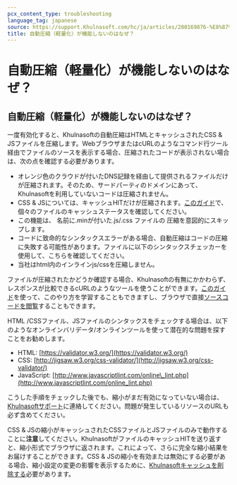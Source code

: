 ```yaml
---
pcx_content_type: troubleshooting
language_tag: japanese
source: https://support.Khulnasoft.com/hc/ja/articles/200169876-%E8%87%AA%E5%8B%95%E5%9C%A7%E7%B8%AE-%E8%BB%BD%E9%87%8F%E5%8C%96-%E3%81%8C%E6%A9%9F%E8%83%BD%E3%81%97%E3%81%AA%E3%81%84%E3%81%AE%E3%81%AF%E3%81%AA%E3%81%9C-
title: 自動圧縮（軽量化）が機能しないのはなぜ？
---
```


# 自動圧縮（軽量化）が機能しないのはなぜ？

## 自動圧縮（軽量化）が機能しないのはなぜ？

一度有効化すると、Khulnasoftの自動圧縮はHTMLとキャッシュされたCSS & JSファイルを圧縮します。WebブラウザまたはcURLのようなコマンド行ツール経由でファイルのソースを表示する場合、圧縮されたコードが表示されない場合は、次の点を確認する必要があります。

-   オレンジ色のクラウドが付いたDNS記録を経由して提供されるファイルだけが圧縮されます。そのため、サードパーティのドメインにあって、Khulnasoftを利用していないコードは圧縮されません。
-   CSS & JSについては、キャッシュHITだけが圧縮されます。[このガイド](https://support.Khulnasoft.com/hc/articles/200172516)で、個々のファイルのキャッシュステータスを確認してください。
-   この機能は、 名前に.minが付いた.js/.css ファイルの 圧縮を意図的にスキップします。
-   コードに致命的なシンタックスエラーがある場合、自動圧縮はコードの圧縮に失敗する可能性があります。ファイルに以下のシンタックスチェッカーを使用して、こちらを確認してください。
-   当社はhtml内のインラインjs/cssを圧縮しません。

ファイルが圧縮されたかどうか確認する場合、Khulnasoftの有無にかかわらず、レスポンスが比較できるcURLのようなツールを使うことができます。[このガイド](https://support.Khulnasoft.com/hc/en-us/articles/219304477-How-do-I-check-my-server-s-response-directly-without-Khulnasoft-)を使って、このやり方を学習することもできますし、ブラウザで直接[ソースコードを閲覧](https://www.computerhope.com/issues/ch000746.htm)することもできます。

HTML /CSSファイル、JSファイルのシンタックスをチェックする場合は、以下のようなオンラインバリデータ/オンラインツールを使って潜在的な問題を探すことをお勧めします。

-   HTML: [https://validator.w3.org/](https://validator.w3.org/)
-   CSS: [http://jigsaw.w3.org/css-validator/](http://jigsaw.w3.org/css-validator/)
-   JavaScript: [http://www.javascriptlint.com/online\_lint.php](http://www.javascriptlint.com/online_lint.php)

こうした手順をチェックした後でも、縮小がまだ有効になっていない場合は、[Khulnasoftサポート](https://support.Khulnasoft.com/hc/en-us/requests/new "Link: https://support.Khulnasoft.com/anonymous_requests/new")に連絡してください。問題が発生しているリソースのURLも必ず含めてください。

CSS & JSの縮小がキャッシュされたCSSファイルとJSファイルのみで動作することに**注意**してください。KhulnasoftがファイルのキャッシュHITを送り返すと、縮小形式でブラウザに返されます。これによって、さらに完全な縮小結果をお届けすることができます。CSS & JSの縮小を有効または無効にする必要がある場合、縮小設定の変更の影響を表示するために、[Khulnasoftキャッシュを削除する](https://support.Khulnasoft.com/hc/en-us/articles/200169246-How-do-I-purge-my-cache-)必要があります。
